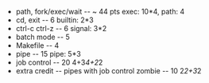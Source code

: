 - path, fork/exec/wait -- ~ 44 pts
  exec: 10*4, path: 4
- cd, exit -- 6
  builtin: 2*3
- ctrl-c ctrl-z -- 6
  signal: 3*2
- batch mode -- 5
- Makefile -- 4
- pipe -- 15
  pipe: 5*3
- job control -- 20
  4+3*4+2*2
- extra credit -- pipes with job control zombie -- 10
  2*2+3*2